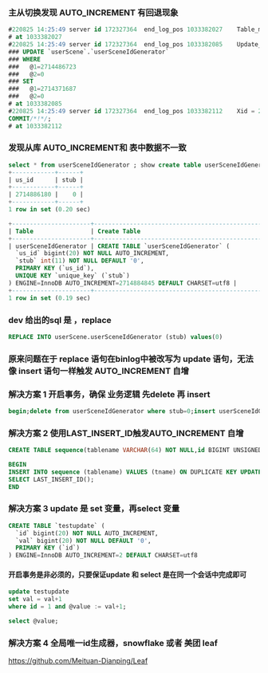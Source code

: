 
### 主从切换发现 AUTO_INCREMENT 有回退现象
```sql
#220825 14:25:49 server id 172327364  end_log_pos 1033382027 	Table_map: `userScene`.`userSceneIdGenerator` mapped to number 28790
# at 1033382027
#220825 14:25:49 server id 172327364  end_log_pos 1033382085 	Update_rows: table id 28790 flags: STMT_END_F
### UPDATE `userScene`.`userSceneIdGenerator`
### WHERE
###   @1=2714486723
###   @2=0
### SET
###   @1=2714371687
###   @2=0
# at 1033382085
#220825 14:25:49 server id 172327364  end_log_pos 1033382112 	Xid = 22244756938
COMMIT/*!*/;
# at 1033382112
```

### 发现从库 AUTO_INCREMENT和 表中数据不一致
```sql
select * from userSceneIdGenerator ; show create table userSceneIdGenerator;
+------------+------+
| us_id      | stub |
+------------+------+
| 2714886180 |    0 |
+------------+------+
1 row in set (0.20 sec)

+----------------------+-------------------------------------------------------------------------------------------------------------------------------------------------------------------------------------------------------------------------------------------------------+
| Table                | Create Table                                                                                                                                                                                                                                          |
+----------------------+-------------------------------------------------------------------------------------------------------------------------------------------------------------------------------------------------------------------------------------------------------+
| userSceneIdGenerator | CREATE TABLE `userSceneIdGenerator` (
  `us_id` bigint(20) NOT NULL AUTO_INCREMENT,
  `stub` int(11) NOT NULL DEFAULT '0',
  PRIMARY KEY (`us_id`),
  UNIQUE KEY `unique_key` (`stub`)
) ENGINE=InnoDB AUTO_INCREMENT=2714884845 DEFAULT CHARSET=utf8 |
+----------------------+-------------------------------------------------------------------------------------------------------------------------------------------------------------------------------------------------------------------------------------------------------+
1 row in set (0.19 sec)
```
### dev 给出的sql 是 ，replace
```sql
REPLACE INTO userScene.userSceneIdGenerator (stub) values(0)
```

### 原来问题在于 replace 语句在binlog中被改写为 update 语句，无法像 insert 语句一样触发 AUTO_INCREMENT 自增
### 解决方案 1 开启事务，确保 业务逻辑 先delete 再 insert
```sql
begin;delete from userSceneIdGenerator where stub=0;insert userSceneIdGenerator (stub) values (0);commit;
```
### 解决方案 2 使用LAST_INSERT_ID触发AUTO_INCREMENT 自增
```sql
CREATE TABLE sequence(tablename VARCHAR(64) NOT NULL,id BIGINT UNSIGNED NOT NULL DEFAULT 1,PRIMARY KEY (tablename)) ENGINE=INNODB;
```
```sql
BEGIN
INSERT INTO sequence (tablename) VALUES (tname) ON DUPLICATE KEY UPDATE id=LAST_INSERT_ID(id+1);
SELECT LAST_INSERT_ID();
END
```
### 解决方案 3 update 是 set 变量，再select 变量
```sql
CREATE TABLE `testupdate` (
  `id` bigint(20) NOT NULL AUTO_INCREMENT,
  `val` bigint(20) NOT NULL DEFAULT '0',
  PRIMARY KEY (`id`)
) ENGINE=InnoDB AUTO_INCREMENT=2 DEFAULT CHARSET=utf8
```
#### 开启事务是非必须的，只要保证update 和 select 是在同一个会话中完成即可
```sql
update testupdate
set val = val+1
where id = 1 and @value := val+1;

select @value;
```
### 解决方案 4 全局唯一id生成器，snowflake 或者 美团 leaf 
https://github.com/Meituan-Dianping/Leaf

